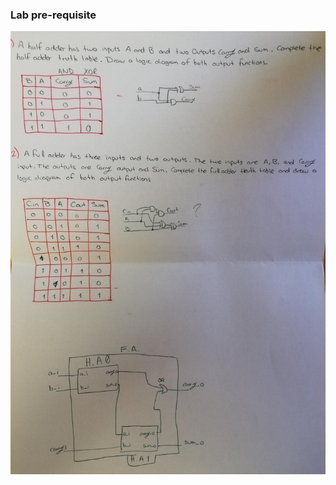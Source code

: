 ### Lab pre-requisite
[![Lab 04 Pre-requisite](https://raw.githubusercontent.com/MariferHQ95/Digital-Electronics-1/master/Images/fullad.jpeg "Lab 04 Pre-requisite")](https://raw.githubusercontent.com/MariferHQ95/Digital-Electronics-1/master/Images/fullad.jpeg "Lab 04 Pre-requisite")
